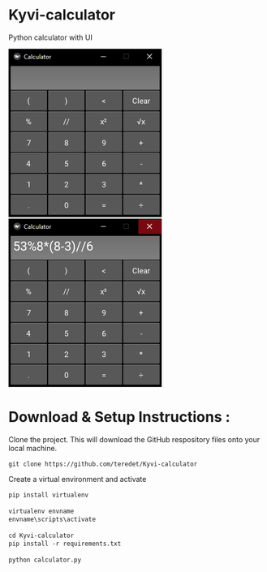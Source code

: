 # Kyvi-calculator

Python calculator with UI

![alt text](img/1.png) 
![alt text](img/2.png) 

# Download & Setup Instructions :
Clone the project. This will download the GitHub respository files onto your local machine.</br>
```Shell
git clone https://github.com/teredet/Kyvi-calculator
```
Create a virtual environment and activate

    pip install virtualenv

    virtualenv envname
    envname\scripts\activate

    cd Kyvi-calculator
    pip install -r requirements.txt
    
    python calculator.py
